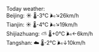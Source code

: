 Today weather:  
Beijing: ☀️   🌡️-3°C 🌬️↘26km/h  
Tianjin: ☀️   🌡️-4°C 🌬️↘19km/h  
Shijiazhuang: ⛅️  🌡️+0°C 🌬️←6km/h  
Tangshan: ☁️   🌡️-2°C 🌬️↓10km/h  
